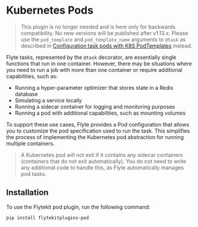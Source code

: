 # Kubernetes Pods

> This plugin is no longer needed and is here only for backwards compatibility.
> No new versions will be published after v1.13.x.
> Please use the `pod_template` and `pod_template_name` arguments to `@task` as described in
> [Configuration task pods with K8S PodTemplates](https://www.union.ai/docs/flyte/deployment/flyte-configuration/configuring-podtemplates/) instead.

Flyte tasks, represented by the `@task` decorator, are essentially single functions that run in one container.
However, there may be situations where you need to run a job with more than one container or require additional capabilities, such as:

- Running a hyper-parameter optimizer that stores state in a Redis database
- Simulating a service locally
- Running a sidecar container for logging and monitoring purposes
- Running a pod with additional capabilities, such as mounting volumes

To support these use cases, Flyte provides a Pod configuration that allows you to customize the pod specification used to run the task.
This simplifies the process of implementing the Kubernetes pod abstraction for running multiple containers.

> A Kubernetes pod will not exit if it contains any sidecar containers (containers that do not exit automatically).
> You do not need to write any additional code to handle this, as Flyte automatically manages pod tasks.

## Installation

To use the Flytekit pod plugin, run the following command:

```bash
pip install flytekitplugins-pod
```